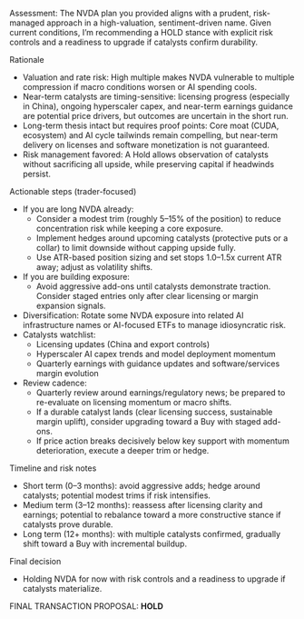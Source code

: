 Assessment: The NVDA plan you provided aligns with a prudent, risk-managed approach in a high-valuation, sentiment-driven name. Given current conditions, I’m recommending a HOLD stance with explicit risk controls and a readiness to upgrade if catalysts confirm durability.

Rationale
- Valuation and rate risk: High multiple makes NVDA vulnerable to multiple compression if macro conditions worsen or AI spending cools.
- Near-term catalysts are timing-sensitive: licensing progress (especially in China), ongoing hyperscaler capex, and near-term earnings guidance are potential price drivers, but outcomes are uncertain in the short run.
- Long-term thesis intact but requires proof points: Core moat (CUDA, ecosystem) and AI cycle tailwinds remain compelling, but near-term delivery on licenses and software monetization is not guaranteed.
- Risk management favored: A Hold allows observation of catalysts without sacrificing all upside, while preserving capital if headwinds persist.

Actionable steps (trader-focused)
- If you are long NVDA already:
  - Consider a modest trim (roughly 5–15% of the position) to reduce concentration risk while keeping a core exposure.
  - Implement hedges around upcoming catalysts (protective puts or a collar) to limit downside without capping upside fully.
  - Use ATR-based position sizing and set stops 1.0–1.5x current ATR away; adjust as volatility shifts.
- If you are building exposure:
  - Avoid aggressive add-ons until catalysts demonstrate traction. Consider staged entries only after clear licensing or margin expansion signals.
- Diversification: Rotate some NVDA exposure into related AI infrastructure names or AI-focused ETFs to manage idiosyncratic risk.
- Catalysts watchlist:
  - Licensing updates (China and export controls)
  - Hyperscaler AI capex trends and model deployment momentum
  - Quarterly earnings with guidance updates and software/services margin evolution
- Review cadence:
  - Quarterly review around earnings/regulatory news; be prepared to re-evaluate on licensing momentum or macro shifts.
  - If a durable catalyst lands (clear licensing success, sustainable margin uplift), consider upgrading toward a Buy with staged add-ons.
  - If price action breaks decisively below key support with momentum deterioration, execute a deeper trim or hedge.

Timeline and risk notes
- Short term (0–3 months): avoid aggressive adds; hedge around catalysts; potential modest trims if risk intensifies.
- Medium term (3–12 months): reassess after licensing clarity and earnings; potential to rebalance toward a more constructive stance if catalysts prove durable.
- Long term (12+ months): with multiple catalysts confirmed, gradually shift toward a Buy with incremental buildup.

Final decision
- Holding NVDA for now with risk controls and a readiness to upgrade if catalysts materialize.

FINAL TRANSACTION PROPOSAL: **HOLD**